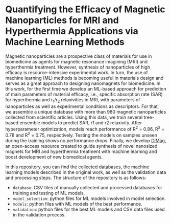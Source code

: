 # Quantifying the Efficacy of Magnetic Nanoparticles for MRI and Hyperthermia Applications via Machine Learning Methods

Magnetic nanoparticles are a prospective class of materials for use in biomedicine as agents for magnetic resonance imagining (MRI) and hyperthermia treatment. However, synthesis of nanoparticles of high efficacy is resource-intensive experimental work. In turn, the use of machine learning (ML) methods is becoming useful in materials design and serves as a great approach to designing nanomagnets for biomedicine. In this work, for the first time we develop an ML-based approach for prediction of main parameters of material efficacy, i.e., specific absorption rate (SAR) for hyperthermia and r<sub>1</sub>/r<sub>2</sub> relaxivities in MRI, with parameters of nanoparticles as well as experimental conditions as descriptors. For that, we assemble a unique database with more than 980 magnetic nanoparticles collected from scientific articles. Using this data, we train several tree-based ensemble models to predict SAR, r1 and r2 relaxivity. After hyperparameter optimization, models reach performance of R<sup>2</sup> = 0.86, R<sup>2</sup> = 0.78 and R<sup>2</sup> = 0.75, respectively. Testing the models on samples unseen during the training shows no performance drops. Finally, we develop [DiMag](http://dimag.acidlab.space), an open-access resource created to guide synthesis of novel nanosized magnets for MRI and hyperthermia treatment with machine learning and boost development of new biomedical agents.

In this repository, you can find the collected databases, the machine learning models described in the original work, as well as the validation data and processing steps. The structure of the repository is as follows:
- `database`: CSV files of manually collected and processed databases for training and testing of ML models.
- `model_selection`: python files for ML models involved in model selection.
- `models`: python files with ML models of the best performance.
- `validation`: python files for the best ML models and CSV data files used in the validation process.
